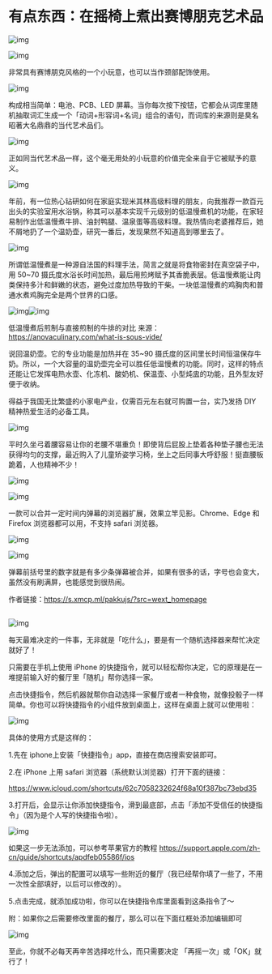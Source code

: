 # 有点东西：在摇椅上煮出赛博朋克艺术品

![img](https://paper-clips.vercel.app/其他/有点东西.jpg)



![img](https://mmbiz.qpic.cn/mmbiz_png/SlOqFKqEO4GoxSudqQTMhywmpDkboaXv3JgfkDuCiafs8vs5sFNvcj0YwkhibjSYz8rBe7sH6ddQ6HWI0BXuLNEw/640?wx_fmt=png)

非常具有赛博朋克风格的一个小玩意，也可以当作颈部配饰使用。





![img](https://mmbiz.qpic.cn/mmbiz_jpg/SlOqFKqEO4GoxSudqQTMhywmpDkboaXvnOrkzzzjhJvEGZSh6GBLAmLopu8C1O6JNyOWKDzgYj68G5Fakdl9eA/640?wx_fmt=jpeg)



构成相当简单：电池、PCB、LED 屏幕。当你每次按下按钮，它都会从词库里随机抽取词汇生成一个「动词+形容词+名词」组合的语句，而词库的来源则是臭名昭著大名鼎鼎的当代艺术品们。



![img](https://mmbiz.qpic.cn/mmbiz_png/SlOqFKqEO4GoxSudqQTMhywmpDkboaXvPwehahLKUrOTxrbpCCuZ61S4piaica0vicjjhI70GNscT39ntthto4MOg/640?wx_fmt=png)



正如同当代艺术品一样，这个毫无用处的小玩意的价值完全来自于它被赋予的意义。



![img](https://mmbiz.qpic.cn/mmbiz_png/SlOqFKqEO4GoxSudqQTMhywmpDkboaXvHBOV9GE5TjKO8ic5NlpOmLcoMCpjXibXKdfEPCLibhQrPAQFOrVSnZUbg/640?wx_fmt=png)

年前，有一位热心钻研如何在家庭实现米其林高级料理的朋友，向我推荐一款百元出头的实验室用水浴锅，称其可以基本实现千元级别的低温慢煮机的功能，在家轻易制作出低温慢煮牛排、油封鸭腿、温泉蛋等高级料理。我热情向老婆推荐后，她不屑地扔了一个温奶壶，研究一番后，发现果然不知道高到哪里去了。

![img](https://mmbiz.qpic.cn/mmbiz_png/SlOqFKqEO4GoxSudqQTMhywmpDkboaXvn2tLQxOdkt1icPd5IZEmct8UJvdYz941XqFm8juCiaepSeTGoib4QicLFw/640?wx_fmt=png)



所谓低温慢煮是一种源自法国的料理手法，简言之就是将食物密封在真空袋子中，用 50~70 摄氏度水浴长时间加热，最后用煎烤赋予其香脆表层。低温慢煮能让肉类保持多汁和鲜嫩的状态，避免过度加热导致的干柴。一块低温慢煮的鸡胸肉和普通水煮鸡胸完全是两个世界的口感。



![img](https://mmbiz.qpic.cn/mmbiz_png/SlOqFKqEO4GoxSudqQTMhywmpDkboaXvBM9ibbibbqPhDibWYFibUBiaLcfJiaGBCNTxAJWiauFiboTicSSvyoTckMByVAg/640?wx_fmt=png)![img](https://mmbiz.qpic.cn/mmbiz_png/SlOqFKqEO4GoxSudqQTMhywmpDkboaXvWaRx6Sib4icADvqr9VtVics45MtHxTC7uaZapjJXwB9nScT6HU4arbgMg/640?wx_fmt=png)

低温慢煮后煎制与直接煎制的牛排的对比 来源：https://anovaculinary.com/what-is-sous-vide/



说回温奶壶。它的专业功能是加热并在 35~90 摄氏度的区间里长时间恒温保存牛奶。所以，一个大容量的温奶壶完全可以胜任低温慢煮的功能。同时，这样的特点还能让它发挥电热水壶、化冻机、酸奶机、保温壶、小型炖盅的功能，且外型友好便于收纳。



得益于我国无比繁盛的小家电产业，仅需百元左右就可购置一台，实乃发扬 DIY 精神热爱生活的必备工具。





![img](https://mmbiz.qpic.cn/mmbiz_png/SlOqFKqEO4GoxSudqQTMhywmpDkboaXvHlQWtM80C661SmZYdwoQrVb5wXfYiaBXGoKgkfvYagPiagDcIRdakGnA/640?wx_fmt=png)

平时久坐弓着腰容易让你的老腰不堪重负！即使背后屁股上垫着各种垫子腰也无法获得均匀的支撑，最近购入了儿童矫姿学习椅，坐上之后同事大呼舒服！挺直腰板跪着，人也精神不少！



![img](https://mmbiz.qpic.cn/mmbiz_gif/SlOqFKqEO4GoxSudqQTMhywmpDkboaXvIF1OlDia9fCxhpqLN8WANygxXWWvjR1dkVpOW3NYyHXacNicdG42S5cg/640?wx_fmt=gif)





![img](https://mmbiz.qpic.cn/mmbiz_png/SlOqFKqEO4GoxSudqQTMhywmpDkboaXvzyfTJjWlkibaZoGE95xujHepiaoFh6akdibSrWRC2jEVVf8zuTkqYQAoQ/640?wx_fmt=png)

一款可以合并一定时间内弹幕的浏览器扩展，效果立竿见影。Chrome、Edge 和 Firefox 浏览器都可以用，不支持 safari 浏览器。



![img](https://mmbiz.qpic.cn/mmbiz_png/SlOqFKqEO4GoxSudqQTMhywmpDkboaXvdSd3WP7fkUOFg5liavL6YcJdjGPRucsUbQChwyBnDqhiaPKRHbxpeoUA/640?wx_fmt=png)

![img](https://mmbiz.qpic.cn/mmbiz_png/SlOqFKqEO4GoxSudqQTMhywmpDkboaXvmo5JxAZWeEKOnA4lcoMo25a8KN2YxUzicrLPkLryO0jibkEtBTZROvwg/640?wx_fmt=png)



弹幕前括号里的数字就是有多少条弹幕被合并，如果有很多的话，字号也会变大，虽然没有刷满屏，也能感觉到很热闹。



作者链接：https://s.xmcp.ml/pakkujs/?src=wext_homepage

##  

##  



![img](https://mmbiz.qpic.cn/mmbiz_png/SlOqFKqEO4GoxSudqQTMhywmpDkboaXv2VcFQfLyiby3G7YyFoMESWKoUkhe1IJKF6wlJ0xibYDic3eVz3ff5lTNA/640?wx_fmt=png)

每天最难决定的一件事，无非就是「吃什么」，要是有一个随机选择器来帮忙决定就好了！



只需要在手机上使用 iPhone 的快捷指令，就可以轻松帮你决定，它的原理是在一堆提前输入好的餐厅里「随机」帮你选择一家。



点击快捷指令，然后机器就帮你自动选择一家餐厅或者一种食物，就像投骰子一样简单。你也可以将快捷指令的小组件放到桌面上，这样在桌面上就可以使用啦：



![img](https://mmbiz.qpic.cn/mmbiz_gif/SlOqFKqEO4GoxSudqQTMhywmpDkboaXvpkns9tVdMuQZ4xO75VhKeO1Kaeo1tmfQBtr49gjkzvyW22iaHCdZw2Q/640?wx_fmt=gif)



具体的使用方式是这样的：



1.先在 iphone上安装「快捷指令」app，直接在商店搜索安装即可。



2.在 iPhone 上用 safari 浏览器（系统默认浏览器）打开下面的链接：

https://www.icloud.com/shortcuts/62c7058232624f68a10f387bc73ebd35



3.打开后，会显示让你添加快捷指令，滑到最底部，点击「添加不受信任的快捷指令」（因为是个人写的快捷指令啦）。



![img](https://mmbiz.qpic.cn/mmbiz_gif/SlOqFKqEO4GoxSudqQTMhywmpDkboaXvuQzib3qvDWnNsYk2PzFeIuH6y0ib4Ie2S4YtwVywian4ciaWicAb2Qy5yTg/640?wx_fmt=gif)

如果这一步无法添加，可以参考苹果官方的教程 https://support.apple.com/zh-cn/guide/shortcuts/apdfeb05586f/ios



4.添加之后，弹出的配置可以填写一些附近的餐厅（我已经帮你填了一些了，不用一次性全部填好，以后可以修改的）。



5.点击完成，就添加成功啦，你可以在快捷指令库里面看到这条指令了～



附：如果你之后需要修改里面的餐厅，那么可以在下面红框处添加编辑即可



![img](https://mmbiz.qpic.cn/mmbiz_png/SlOqFKqEO4GoxSudqQTMhywmpDkboaXvzxT1qDBiac0w0wzIQBTmvW9bDVPIA9Ew2yU1p03pN6eRv5Jn72ozh2Q/640?wx_fmt=png)



至此，你就不必每天再辛苦选择吃什么，而只需要决定 「再摇一次」或「OK」就行了！